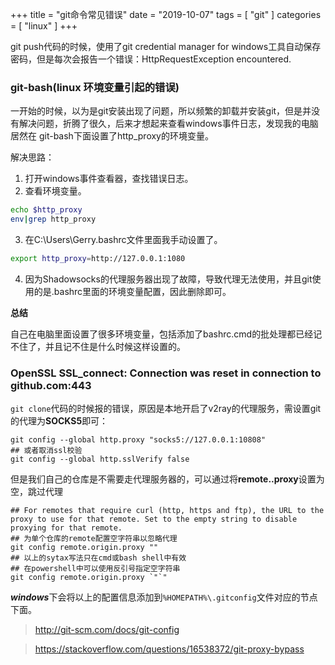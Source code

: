 +++
title = "git命令常见错误"
date = "2019-10-07"
tags = [ "git" ]
categories = [ "linux" ]
+++

git push代码的时候，使用了git credential manager for windows工具自动保存密码，但是每次会报告一个错误：HttpRequestException encountered.
<!--more-->
### git-bash(linux 环境变量引起的错误)
一开始的时候，以为是git安装出现了问题，所以频繁的卸载并安装git，但是并没有解决问题，折腾了很久，后来才想起来查看windows事件日志，发现我的电脑居然在
git-bash下面设置了http_proxy的环境变量。

解决思路：
1. 打开windows事件查看器，查找错误日志。
2. 查看环境变量。
```bash
echo $http_proxy
env|grep http_proxy
```
3. 在C:\Users\Gerry\.bashrc文件里面我手动设置了。
```bash
export http_proxy=http://127.0.0.1:1080
```
4. 因为Shadowsocks的代理服务器出现了故障，导致代理无法使用，并且git使用的是.bashrc里面的环境变量配置，因此删除即可。

**总结**

自己在电脑里面设置了很多环境变量，包括添加了bashrc.cmd的批处理都已经记不住了，并且记不住是什么时候这样设置的。

### OpenSSL SSL_connect: Connection was reset in connection to github.com:443
`git clone`代码的时候报的错误，原因是本地开启了v2ray的代理服务，需设置git的代理为**SOCKS5**即可：
```shell
git config --global http.proxy "socks5://127.0.0.1:10808"
## 或者取消ssl校验
git config --global http.sslVerify false
```
但是我们自己的仓库是不需要走代理服务器的，可以通过将**remote.<name>.proxy**设置为空，跳过代理
```shell
## For remotes that require curl (http, https and ftp), the URL to the proxy to use for that remote. Set to the empty string to disable proxying for that remote.
## 为单个仓库的remote配置空字符串以忽略代理
git config remote.origin.proxy ""
## 以上的sytax写法只在cmd或bash shell中有效
## 在powershell中可以使用反引号指定空字符串
git config remote.origin.proxy `"`"
```
***windows***下会将以上的配置信息添加到`%HOMEPATH%\.gitconfig`文件对应的节点下面。

> <http://git-scm.com/docs/git-config>

> <https://stackoverflow.com/questions/16538372/git-proxy-bypass>